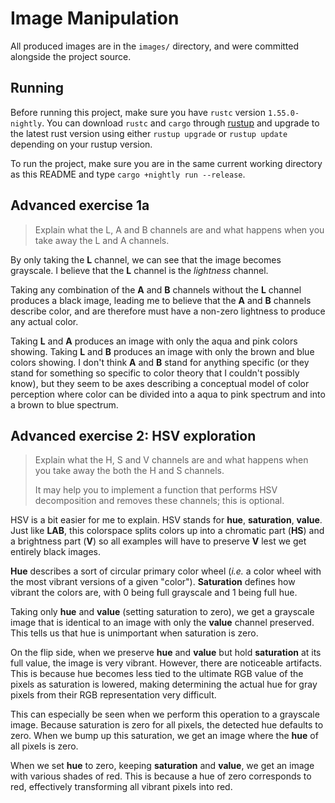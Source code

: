 # Image Manipulation

All produced images are in the `images/` directory, and were committed alongside the project source.

## Running

Before running this project, make sure you have `rustc` version `1.55.0-nightly`. You can download `rustc` and `cargo` through [rustup](https://rustup.rs/) and upgrade to the latest rust version using either `rustup upgrade` or `rustup update` depending on your rustup version.

To run the project, make sure you are in the same current working directory as this README and type `cargo +nightly run --release`.

## Advanced exercise 1a

> Explain what the L, A and B channels are and what happens when you take away the L and A channels.

By only taking the **L** channel, we can see that the image becomes grayscale. I believe that the **L** channel is the *lightness* channel.

Taking any combination of the **A** and **B** channels without the **L** channel produces a black image, leading me to believe that the **A** and **B** channels describe color, and are therefore must have a non-zero lightness to produce any actual color.

Taking **L** and **A** produces an image with only the aqua and pink colors showing. Taking **L** and **B** produces an image with only the brown and blue colors showing. I don't think **A** and **B** stand for anything specific (or they stand for something so specific to color theory that I couldn't possibly know), but they seem to be axes describing a conceptual model of color perception where color can be divided into a aqua to pink spectrum and into a brown to blue spectrum.

## Advanced exercise 2: HSV exploration

> Explain what the H, S and V channels are and what happens when you take away the both the H and S channels.
>
> It may help you to implement a function that performs HSV decomposition and removes these channels; this is optional.

HSV is a bit easier for me to explain. HSV stands for **hue**, **saturation**, **value**. Just like **LAB**, this colorspace splits colors up into a chromatic part (**HS**) and a brightness part (**V**) so all examples will have to preserve **V** lest we get entirely black images.

**Hue** describes a sort of circular primary color wheel (*i.e.* a color wheel with the most vibrant versions of a given "color"). **Saturation** defines how vibrant the colors are, with 0 being full grayscale and 1 being full hue.

Taking only **hue** and **value** (setting saturation to zero), we get a grayscale image that is identical to an image with only the **value** channel preserved. This tells us that hue is unimportant when saturation is zero.

On the flip side, when we preserve **hue** and **value** but hold **saturation** at its full value, the image is very vibrant. However, there are noticeable artifacts. This is because hue becomes less tied to the ultimate RGB value of the pixels as saturation is lowered, making determining the actual hue for gray pixels from their RGB representation very difficult.

This can especially be seen when we perform this operation to a grayscale image. Because saturation is zero for all pixels, the detected hue defaults to zero. When we bump up this saturation, we get an image where the **hue** of all pixels is zero.

When we set **hue** to zero, keeping **saturation** and **value**, we get an image with various shades of red. This is because a hue of zero corresponds to red, effectively transforming all vibrant pixels into red.

